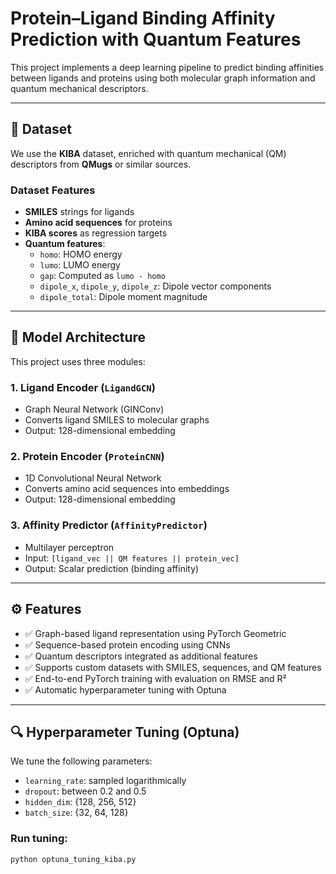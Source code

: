 # Protein–Ligand Binding Affinity Prediction with Quantum Features

This project implements a deep learning pipeline to predict binding affinities between ligands and proteins using both molecular graph information and quantum mechanical descriptors.

---

## 🧪 Dataset

We use the **KIBA** dataset, enriched with quantum mechanical (QM) descriptors from **QMugs** or similar sources.

### Dataset Features

- **SMILES** strings for ligands
- **Amino acid sequences** for proteins
- **KIBA scores** as regression targets
- **Quantum features**:
  - `homo`: HOMO energy
  - `lumo`: LUMO energy
  - `gap`: Computed as `lumo - homo`
  - `dipole_x`, `dipole_y`, `dipole_z`: Dipole vector components
  - `dipole_total`: Dipole moment magnitude

---

## 🧠 Model Architecture

This project uses three modules:

### 1. Ligand Encoder (`LigandGCN`)
- Graph Neural Network (GINConv)
- Converts ligand SMILES to molecular graphs
- Output: 128-dimensional embedding

### 2. Protein Encoder (`ProteinCNN`)
- 1D Convolutional Neural Network
- Converts amino acid sequences into embeddings
- Output: 128-dimensional embedding

### 3. Affinity Predictor (`AffinityPredictor`)
- Multilayer perceptron
- Input: `[ligand_vec || QM features || protein_vec]`
- Output: Scalar prediction (binding affinity)

---

## ⚙️ Features

- ✅ Graph-based ligand representation using PyTorch Geometric
- ✅ Sequence-based protein encoding using CNNs
- ✅ Quantum descriptors integrated as additional features
- ✅ Supports custom datasets with SMILES, sequences, and QM features
- ✅ End-to-end PyTorch training with evaluation on RMSE and R²
- ✅ Automatic hyperparameter tuning with Optuna

---

## 🔍 Hyperparameter Tuning (Optuna)

We tune the following parameters:
- `learning_rate`: sampled logarithmically
- `dropout`: between 0.2 and 0.5
- `hidden_dim`: {128, 256, 512}
- `batch_size`: {32, 64, 128}

### Run tuning:
```bash
python optuna_tuning_kiba.py
